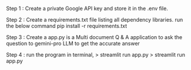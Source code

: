 Step 1 : Create a private Google API key and store it in the .env file.

Step 2 : Create a requirements.txt file listing all dependency libraries.
            run the below command 
            pip install -r requirements.txt

Step 3 : Create a app.py is a Multi document Q & A application to ask the question to gemini-pro LLM to get the accurate answer

Step 4 :  run the program in terminal,
             > streamlit run app.py
             > streamlit run app.py
